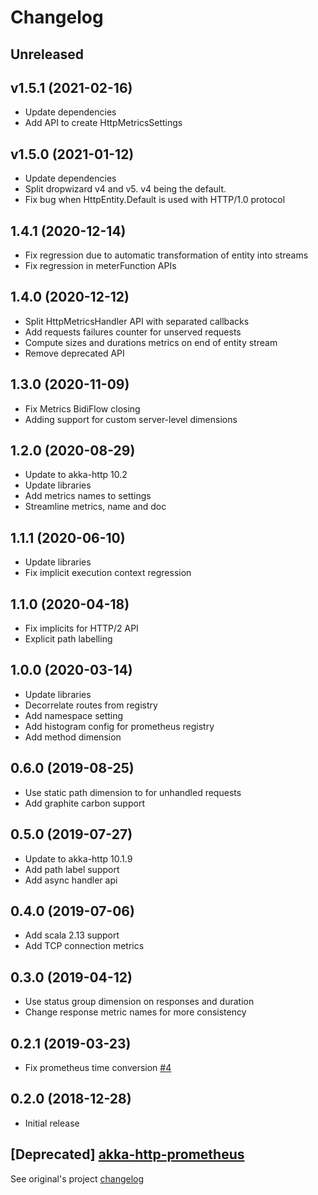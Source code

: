 # Changelog

## Unreleased

## v1.5.1 (2021-02-16)

- Update dependencies
- Add API to create HttpMetricsSettings

## v1.5.0 (2021-01-12)

- Update dependencies
- Split dropwizard v4 and v5. v4 being the default.
- Fix bug when HttpEntity.Default is used with HTTP/1.0 protocol

## 1.4.1 (2020-12-14)

- Fix regression due to automatic transformation of entity into streams
- Fix regression in meterFunction APIs

## 1.4.0 (2020-12-12)

- Split HttpMetricsHandler API with separated callbacks
- Add requests failures counter for unserved requests
- Compute sizes and durations metrics on end of entity stream
- Remove deprecated API

## 1.3.0 (2020-11-09)

- Fix Metrics BidiFlow closing
- Adding support for custom server-level dimensions

## 1.2.0 (2020-08-29)

- Update to akka-http 10.2
- Update libraries
- Add metrics names to settings
- Streamline metrics, name and doc

## 1.1.1 (2020-06-10)

- Update libraries
- Fix implicit execution context regression

## 1.1.0 (2020-04-18)

- Fix implicits for HTTP/2 API
- Explicit path labelling

## 1.0.0 (2020-03-14)

- Update libraries
- Decorrelate routes from registry
- Add namespace setting
- Add histogram config for prometheus registry
- Add method dimension

## 0.6.0 (2019-08-25)

- Use static path dimension to for unhandled requests
- Add graphite carbon support

## 0.5.0 (2019-07-27)

- Update to akka-http 10.1.9
- Add path label support
- Add async handler api

## 0.4.0 (2019-07-06)

- Add scala 2.13 support
- Add TCP connection metrics

## 0.3.0 (2019-04-12)

- Use status group dimension on responses and duration
- Change response metric names for more consistency

## 0.2.1 (2019-03-23)

- Fix prometheus time conversion [#4](https://github.com/RustedBones/akka-http-metrics/issues/4)

## 0.2.0 (2018-12-28)

- Initial release

## [Deprecated] [akka-http-prometheus](https://github.com/RustedBones/akka-http-prometheus)

See original's project [changelog](https://github.com/RustedBones/akka-http-prometheus/blob/master/CHANGELOG.md)